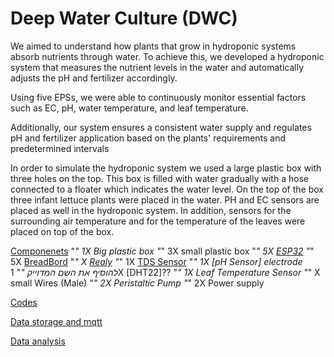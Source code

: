 # Deep Water Culture (DWC)
We aimed to understand how plants that grow in hydroponic systems absorb nutrients through water. To achieve this, we developed a hydroponic system that measures the nutrient levels in the water and automatically adjusts the pH and fertilizer accordingly.

Using five EPSs, we were able to continuously monitor essential factors such as EC, pH, water temperature, and leaf temperature.

Additionally, our system ensures a consistent water supply and regulates pH and fertilizer application based on the plants' requirements and predetermined intervals

In order to simulate the hydroponic system we used a large plastic box with three holes on the top. This box is filled with water gradually with a hose connected to a floater which indicates the water level. On the top of the box three infant lettuce plants were placed in the water. PH and EC sensors are placed as well in the hydroponic system. In addition, sensors for the surrounding air temperature and for the temperature of the leaves were placed on top of the box. 

[Componenets](Components)
"*" 1X Big plastic box 
"*" 3X small plastic box 
"*" 5X [ESP32](https://randomnerdtutorials.com/getting-started-with-esp32/)
"*" 5X [BreadBord](https://agrotech-lab.github.io/posts/tutorials/breadboard.html)
"*"  X [Realy](https://randomnerdtutorials.com/esp32-relay-module-ac-web-server/)
"*" 1X [TDS Sensor](https://randomnerdtutorials.com/esp32-tds-water-quality-sensor/)
"*" 1X [pH Sensor] electrode להוסיף את השם המדוייק
"*" 1X [DHT22]??
"*" 1X Leaf Temperature Sensor
"*"  X small Wires (Male)
"*" 2X Peristaltic Pump 
"*" 2X Power supply 

[Codes](Codes)

[Data storage and mqtt](Thingspeak+Mqtt)

[Data analysis](Data_analysis)
